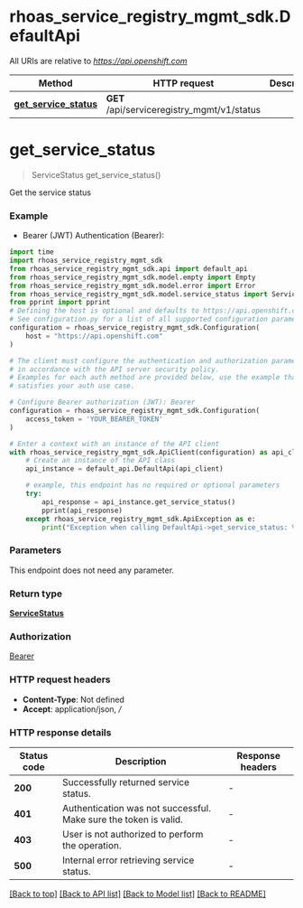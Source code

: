 # rhoas_service_registry_mgmt_sdk.DefaultApi

All URIs are relative to *https://api.openshift.com*

Method | HTTP request | Description
------------- | ------------- | -------------
[**get_service_status**](DefaultApi.md#get_service_status) | **GET** /api/serviceregistry_mgmt/v1/status | 


# **get_service_status**
> ServiceStatus get_service_status()



Get the service status

### Example

* Bearer (JWT) Authentication (Bearer):

```python
import time
import rhoas_service_registry_mgmt_sdk
from rhoas_service_registry_mgmt_sdk.api import default_api
from rhoas_service_registry_mgmt_sdk.model.empty import Empty
from rhoas_service_registry_mgmt_sdk.model.error import Error
from rhoas_service_registry_mgmt_sdk.model.service_status import ServiceStatus
from pprint import pprint
# Defining the host is optional and defaults to https://api.openshift.com
# See configuration.py for a list of all supported configuration parameters.
configuration = rhoas_service_registry_mgmt_sdk.Configuration(
    host = "https://api.openshift.com"
)

# The client must configure the authentication and authorization parameters
# in accordance with the API server security policy.
# Examples for each auth method are provided below, use the example that
# satisfies your auth use case.

# Configure Bearer authorization (JWT): Bearer
configuration = rhoas_service_registry_mgmt_sdk.Configuration(
    access_token = 'YOUR_BEARER_TOKEN'
)

# Enter a context with an instance of the API client
with rhoas_service_registry_mgmt_sdk.ApiClient(configuration) as api_client:
    # Create an instance of the API class
    api_instance = default_api.DefaultApi(api_client)

    # example, this endpoint has no required or optional parameters
    try:
        api_response = api_instance.get_service_status()
        pprint(api_response)
    except rhoas_service_registry_mgmt_sdk.ApiException as e:
        print("Exception when calling DefaultApi->get_service_status: %s\n" % e)
```


### Parameters
This endpoint does not need any parameter.

### Return type

[**ServiceStatus**](ServiceStatus.md)

### Authorization

[Bearer](../README.md#Bearer)

### HTTP request headers

 - **Content-Type**: Not defined
 - **Accept**: application/json, */*


### HTTP response details

| Status code | Description | Response headers |
|-------------|-------------|------------------|
**200** | Successfully returned service status. |  -  |
**401** | Authentication was not successful. Make sure the token is valid. |  -  |
**403** | User is not authorized to perform the operation. |  -  |
**500** | Internal error retrieving service status. |  -  |

[[Back to top]](#) [[Back to API list]](../README.md#documentation-for-api-endpoints) [[Back to Model list]](../README.md#documentation-for-models) [[Back to README]](../README.md)

